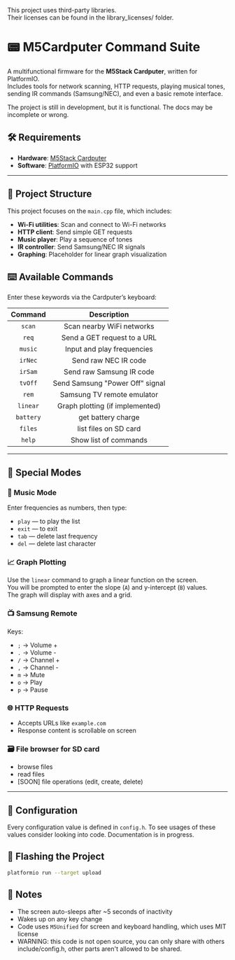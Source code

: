 This project uses third-party libraries.  
Their licenses can be found in the library_licenses/ folder.

# 📟 M5Cardputer Command Suite

A multifunctional firmware for the **M5Stack Cardputer**, written for PlatformIO.  
Includes tools for network scanning, HTTP requests, playing musical tones, sending IR commands (Samsung/NEC), and even a
basic remote interface.

The project is still in development, but it is functional. The docs may be incomplete or wrong.

## 🛠 Requirements

- **Hardware**: [M5Stack Cardputer](https://shop.m5stack.com/products/m5cardputer-esp32-s3)
- **Software**: [PlatformIO](https://platformio.org/) with ESP32 support

---

## 📁 Project Structure

This project focuses on the `main.cpp` file, which includes:

- **Wi-Fi utilities**: Scan and connect to Wi-Fi networks
- **HTTP client**: Send simple GET requests
- **Music player**: Play a sequence of tones
- **IR controller**: Send Samsung/NEC IR signals
- **Graphing**: Placeholder for linear graph visualization

## ⌨️ Available Commands

Enter these keywords via the Cardputer’s keyboard:

|  Command  |           Description           |
|:---------:|:-------------------------------:|
|  `scan`   |    Scan nearby WiFi networks    |
|   `req`   |   Send a GET request to a URL   |
|  `music`  |   Input and play frequencies    |
|  `irNec`  |      Send raw NEC IR code       |
|  `irSam`  |    Send raw Samsung IR code     |
|  `tvOff`  | Send Samsung "Power Off" signal |
|   `rem`   |   Samsung TV remote emulator    |
| `linear`  | Graph plotting (if implemented) |
| `battery` |       get battery charge        |
|  `files`  |      list files on SD card      |
|  `help`   |      Show list of commands      |

---

## 🧪 Special Modes

### 🎵 Music Mode

Enter frequencies as numbers, then type:

- `play` — to play the list
- `exit` — to exit
- `tab` — delete last frequency
- `del` — delete last character

### 📈 Graph Plotting

Use the `linear` command to graph a linear function on the screen.  
You will be prompted to enter the slope (`A`) and y-intercept (`B`) values.  
The graph will display with axes and a grid.

### 📺 Samsung Remote

Keys:

- `;` → Volume +
- `.` → Volume -
- `/` → Channel +
- `,` → Channel -
- `m` → Mute
- `o` → Play
- `p` → Pause

### 🌐 HTTP Requests

- Accepts URLs like `example.com`
- Response content is scrollable on screen

### 🗃️ File browser for SD card

- browse files
- read files
- [SOON] file operations (edit, create, delete)

---

## 🔧 Configuration

Every configuration value is defined in `config.h`. To see usages of these values consider looking into code.
Documentation is in progress.

## 🚀 Flashing the Project

```bash
platformio run --target upload
```

## 🧠 Notes

- The screen auto-sleeps after ~5 seconds of inactivity
- Wakes up on any key change
- Code uses `M5Unified` for screen and keyboard handling, which uses MIT license
- WARNING: this code is not open source, you can only share with others include/config.h, other parts aren't allowed to
  be shared.